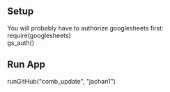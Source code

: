 ## Setup
You will probably have to authorize googlesheets first:       
require(googlesheets)             
gs_auth()

## Run App
runGitHub("comb_update", "jachan1") 